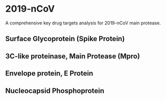 # 2019-nCoV
A comprehensive key drug targets analysis for 2019-nCoV main protease.

## Surface Glycoprotein (Spike Protein)

## 3C-like proteinase, Main Protease (Mpro)

## Envelope protein, E Protein

## Nucleocapsid Phosphoprotein
